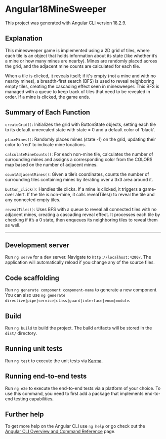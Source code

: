 # Angular18MineSweeper

This project was generated with [Angular CLI](https://github.com/angular/angular-cli) version 18.2.9.

## Explanation

This minesweeper game is implemented using a 2D grid of tiles, where each tile is an object that holds information about its state (like whether it’s a mine or how many mines are nearby). Mines are randomly placed across the grid, and the adjacent mine counts are calculated for each tile.

When a tile is clicked, it reveals itself; if it's empty (not a mine and with no nearby mines), a breadth-first search (BFS) is used to reveal neighboring empty tiles, creating the cascading effect seen in minesweeper. This BFS is managed with a queue to keep track of tiles that need to be revealed in order. If a mine is clicked, the game ends.

## Summary of Each Function

`createGrid()`: Initializes the grid with ButtonState objects, setting each tile to its default unrevealed state with state = 0 and a default color of 'black'.

`placeMines()`: Randomly places mines (state -1) on the grid, updating their color to 'red' to indicate mine locations.

`calculateMineCounts()`: For each non-mine tile, calculates the number of surrounding mines and assigns a corresponding color from the COLORS map based on the number of adjacent mines.

`countAdjacentMines()`: Given a tile’s coordinates, counts the number of surrounding tiles containing mines by iterating over a 3x3 area around it.

`button_click()`: Handles tile clicks. If a mine is clicked, it triggers a game-over alert. If the tile is non-mine, it calls revealTiles() to reveal the tile and any connected empty tiles.

`revealTiles()`: Uses BFS with a queue to reveal all connected tiles with no adjacent mines, creating a cascading reveal effect. It processes each tile by checking if it’s a 0 state, then enqueues its neighboring tiles to reveal them as well.

---

## Development server

Run `ng serve` for a dev server. Navigate to `http://localhost:4200/`. The application will automatically reload if you change any of the source files.

## Code scaffolding

Run `ng generate component component-name` to generate a new component. You can also use `ng generate directive|pipe|service|class|guard|interface|enum|module`.

## Build

Run `ng build` to build the project. The build artifacts will be stored in the `dist/` directory.

## Running unit tests

Run `ng test` to execute the unit tests via [Karma](https://karma-runner.github.io).

## Running end-to-end tests

Run `ng e2e` to execute the end-to-end tests via a platform of your choice. To use this command, you need to first add a package that implements end-to-end testing capabilities.

## Further help

To get more help on the Angular CLI use `ng help` or go check out the [Angular CLI Overview and Command Reference](https://angular.dev/tools/cli) page.
